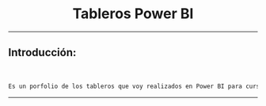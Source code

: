 # 

# <h1 align="center">Tableros Power BI</h1> 
---

## Introducción:
<br>

``` sh
Es un porfolio de los tableros que voy realizados en Power BI para cursos como proyecto final y desafios.

```

---
